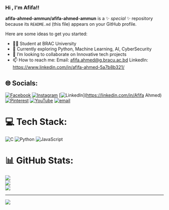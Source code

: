 ### Hi , I'm Afifa!!


**afifa-ahmed-ammun/afifa-ahmed-ammun** is a ✨ _special_ ✨ repository because its `README.md` (this file) appears on your GitHub profile.

Here are some ideas to get you started:

- 👩‍🎓 Student at BRAC University
- 🌱 Currently exploring Python, Machine Learning, AI, CyberSecurity
- 👯 I’m looking to collaborate on Innovative tech projects
- 📫 How to reach me: Email: afifa.ahmed@g.bracu.ac.bd
                      LinkedIn: https://www.linkedin.com/in/afifa-ahmed-5a7b8b321/
  




## 🌐 Socials:
[![Facebook](https://img.shields.io/badge/Facebook-%231877F2.svg?logo=Facebook&logoColor=white)](https://www.facebook.com/share/16JVbzgXck/?mibextid=wwXIfr) [![Instagram](https://img.shields.io/badge/Instagram-%23E4405F.svg?logo=Instagram&logoColor=white)](https://instagram.com/afifa.a.a) [![LinkedIn](https://img.shields.io/badge/LinkedIn-%230077B5.svg?logo=linkedin&logoColor=white)](https://linkedin.com/in/Afifa Ahmed) [![Pinterest](https://img.shields.io/badge/Pinterest-%23E60023.svg?logo=Pinterest&logoColor=white)](https://pinterest.com/afifa0357) [![YouTube](https://img.shields.io/badge/YouTube-%23FF0000.svg?logo=YouTube&logoColor=white)](https://youtube.com/@quietlyafifa) [![email](https://img.shields.io/badge/Email-D14836?logo=gmail&logoColor=white)](mailto:afifa.ahmed@g.bracu.ac.b) 

# 💻 Tech Stack:
![C](https://img.shields.io/badge/c-%2300599C.svg?style=for-the-badge&logo=c&logoColor=white) ![Python](https://img.shields.io/badge/python-3670A0?style=for-the-badge&logo=python&logoColor=ffdd54) ![JavaScript](https://img.shields.io/badge/javascript-%23323330.svg?style=for-the-badge&logo=javascript&logoColor=%23F7DF1E)
# 📊 GitHub Stats:
![](https://github-readme-stats.vercel.app/api?username=afifa-ahmed-ammun&theme=dark&hide_border=false&include_all_commits=false&count_private=false)<br/>
![](https://nirzak-streak-stats.vercel.app/?user=afifa-ahmed-ammun&theme=dark&hide_border=false)<br/>
![](https://github-readme-stats.vercel.app/api/top-langs/?username=afifa-ahmed-ammun&theme=dark&hide_border=false&include_all_commits=false&count_private=false&layout=compact)

---
[![](https://visitcount.itsvg.in/api?id=afifa-ahmed-ammun&icon=0&color=0)](https://visitcount.itsvg.in)

<!-- Proudly created with GPRM ( https://gprm.itsvg.in ) -->
